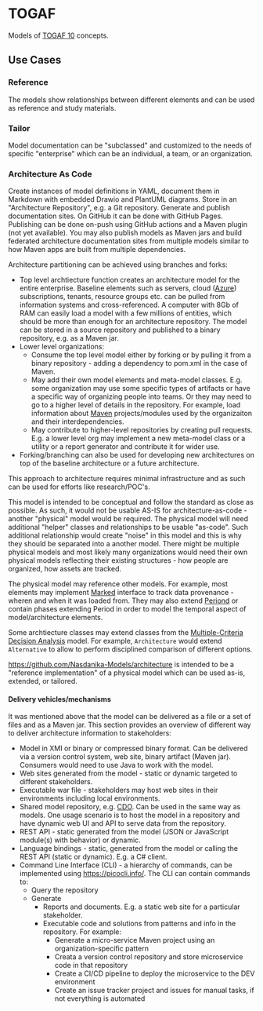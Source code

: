 # TOGAF
Models of [TOGAF 10](https://www.opengroup.org/togaf/10thedition) concepts. 

## Use Cases

### Reference

The models show relationships between different elements and can be used as reference and study materials.

### Tailor

Model documentation can be "subclassed" and customized to the needs of specific "enterprise" which can be an individual, a team, or an organization.

### Architecture As Code

Create instances of model definitions in YAML, document them in Markdown with embedded Drawio and PlantUML diagrams. 
Store in an "Architecture Repository", e.g. a Git repository.
Generate and publish documentation sites. On GitHub it can be done with GitHub Pages. Publishing can be done on-push using GitHub actions and a Maven plugin (not yet available).
You may also publish models as Maven jars and build federated architecture documentation sites from multiple models similar to how Maven apps are built from multiple dependencies.

Architecture partitioning can be achieved using branches and forks:

* Top level archtiecture function creates an architecture model for the entire enterprise. Baseline elements such as servers, cloud ([Azure](https://github.com/Nasdanika-Models/azure)) subscriptions, tenants, resource groups etc. can be pulled from information systems and cross-referenced. A computer with 8Gb of RAM can easily load a model with a few millions of entities, which should be more than enough for an architecture repository. The model can be stored in a source repository and published to a binary repository, e.g. as a Maven jar.
* Lower level organizations:
    * Consume the top level model either by forking or by pulling it from a binary repository - adding a dependency to pom.xml in the case of Maven.
    * May add their own model elements and meta-model classes. E.g. some organization may use some specific types of artifacts or have a specific way of organizing people into teams. Or they may need to go to a higher level of details in the repository. For example, load information about [Maven](https://github.com/Nasdanika-Models/maven) projects/modules used by the organizaiton and their interdependencies.
    * May contribute to higher-level repositories by creating pull requests. E.g. a lower level org may implement a new meta-model class or a utility or a report generator and contribute it for wider use.
* Forking/branching can also be used for developing new architectures on top of the baseline architecture or a future architecture.

This approach to architecture requires minimal infrastructure and as such can be used for efforts like research/POC's.

This model is intended to be conceptual and follow the standard as close as possible. As such, it would not be usable AS-IS for architecture-as-code - another "physical" model would be required. The physical model will need additional "helper" classes and relationships to be usable "as-code". Such additional relationship would create "noise" in this model and this is why they should be separated into a another model. There might be multiple physical models and most likely many organizations would need their own physical models reflecting their existing structures - how people are organized, how assets are tracked. 

The physical model may reference other models. For example, most elements may implement [Marked](http://ncore.models.nasdanika.org/references/eClassifiers/Marked/index.html) interface to track data provenance - wheren and when it was loaded from. They may also extend [Periond](http://ncore.models.nasdanika.org/references/eClassifiers/Period/index.html) or contain phases extending Period in order to model the temporal aspect of model/architecture elements. 

Some archtiecture classes may extend classes from the [Multiple-Criteria Decision Analysis](https://github.com/Nasdanika-Models/multiple-criteria-decision-analysis) model. For example, ``Architecture`` would extend ``Alternative`` to allow to perform disciplined comparison of different options. 

https://github.com/Nasdanika-Models/architecture is intended to be a "reference implementation" of a physical model which can be used as-is, extended, or tailored.

#### Delivery vehicles/mechanisms

It was mentioned above that the model can be delivered as a file or a set of files and as a Maven jar. 
This section provides an overview of different way to deliver architecture information to stakeholders:

* Model in XMI or binary or compressed binary format. Can be delivered via a version control system, web site, binary artifact (Maven jar). Consumers would need to use Java to work with the model.
* Web sites generated from the model - static or dynamic targeted to different stakeholders.
* Executable war file - stakeholders may host web sites in their environments including local environments.
* Shared model repository, e.g. [CDO](https://projects.eclipse.org/projects/modeling.emf.cdo). Can be used in the same way as models. One usage scenario is to host the model in a repository and have dynamic web UI and API to serve data from the repository.
* REST API - static generated from the model (JSON or JavaScript module(s) with behavior) or dynamic.
* Language bindings - static, generated from the model or calling the REST API (static or dynamic). E.g. a C# client.
* Command Line Interface (CLI) - a hierarchy of commands, can be implemented using https://picocli.info/. The CLI can contain commands to:
    * Query the repository
    * Generate
        * Reports and documents. E.g. a static web site for a particular stakeholder.
        * Executable code and solutions from patterns and info in the repository. For example:
            * Generate a micro-service Maven project using an organization-specific pattern
            * Creata a version control repository and store microservice code in that repository
            * Create a CI/CD pipeline to deploy the microservice to the DEV environment
            * Create an issue tracker project and issues for manual tasks, if not everything is automated
        

